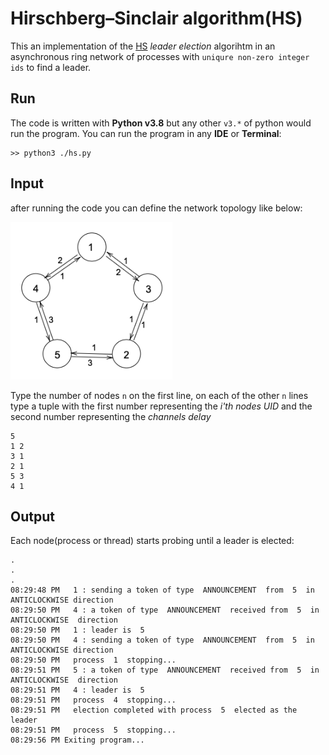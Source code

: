 # Hirschberg–Sinclair algorithm(HS) 

This an implementation of the [HS](https://en.wikipedia.org/wiki/Hirschberg%E2%80%93Sinclair_algorithm) _leader election_ algorihtm 
in an asynchronous ring network of processes with `uniqure non-zero integer ids` to find a leader.

## Run
The code is written with **Python v3.8** but any other `v3.*` of python would run the program.
You can run the program in any **IDE** or **Terminal**:

```shell
>> python3 ./hs.py
```

## Input
after running the code you can define the network topology like below:

![hs ring](../images/hs-ring.png)

Type the number of nodes `n` on the first line, on each of the other `n` lines 
type a tuple with the first number representing the _i'th nodes UID_ and the second number 
representing the _channels delay_

```shell
5 
1 2
3 1
2 1
5 3
4 1
```

## Output 

Each node(process or thread) starts probing until a leader is elected:

```shell
.
.
.
08:29:48 PM   1 : sending a token of type  ANNOUNCEMENT  from  5  in  ANTICLOCKWISE direction
08:29:50 PM   4 : a token of type  ANNOUNCEMENT  received from  5  in  ANTICLOCKWISE  direction
08:29:50 PM   1 : leader is  5
08:29:50 PM   4 : sending a token of type  ANNOUNCEMENT  from  5  in  ANTICLOCKWISE direction
08:29:50 PM   process  1  stopping...
08:29:51 PM   5 : a token of type  ANNOUNCEMENT  received from  5  in  ANTICLOCKWISE  direction
08:29:51 PM   4 : leader is  5
08:29:51 PM   process  4  stopping...
08:29:51 PM   election completed with process  5  elected as the leader
08:29:51 PM   process  5  stopping...
08:29:56 PM Exiting program...
```
